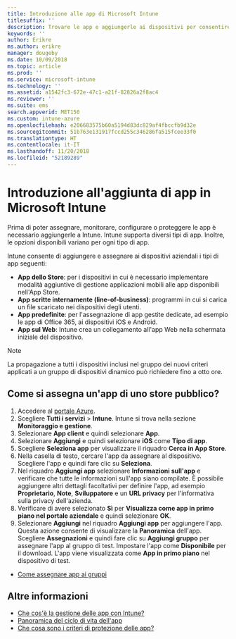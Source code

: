 ```yaml
---
title: Introduzione alle app di Microsoft Intune
titlesuffix: ''
description: Trovare le app e aggiungerle ai dispositivi per consentire ai propri collaboratori di svolgere il proprio lavoro.
keywords: ''
author: Erikre
ms.author: erikre
manager: dougeby
ms.date: 10/09/2018
ms.topic: article
ms.prod: ''
ms.service: microsoft-intune
ms.technology: ''
ms.assetid: a1542fc3-672e-47c1-a21f-82826a2f8ac4
ms.reviewer: ''
ms.suite: ems
search.appverid: MET150
ms.custom: intune-azure
ms.openlocfilehash: e206683575b60a5194d83dc829af4fbccfb9d32e
ms.sourcegitcommit: 51b763e131917fccd255c346286fa515fcee33f0
ms.translationtype: HT
ms.contentlocale: it-IT
ms.lasthandoff: 11/20/2018
ms.locfileid: "52189289"
---
```

# <a name="get-started-with-adding-apps-in-microsoft-intune"></a>Introduzione all'aggiunta di app in Microsoft Intune

Prima di poter assegnare, monitorare, configurare o proteggere le app è necessario aggiungerle a Intune. Intune supporta diversi tipi di app. Inoltre, le opzioni disponibili variano per ogni tipo di app.

Intune consente di aggiungere e assegnare ai dispositivi aziendali i tipi di app seguenti:
- **App dello Store**: per i dispositivi in cui è necessario implementare modalità aggiuntive di gestione applicazioni mobili alle app disponibili nell'App Store.
- **App scritte internamente (line-of-business)**: programmi in cui si carica un file scaricato nei dispositivi degli utenti.
- **App predefinite**: per l'assegnazione di app gestite dedicate, ad esempio le app di Office 365, ai dispositivi iOS e Android.
- **App sul Web**: Intune crea un collegamento all'app Web nella schermata iniziale del dispositivo.

> [!NOTE]
> La propagazione a tutti i dispositivi inclusi nel gruppo dei nuovi criteri applicati a un gruppo di dispositivi dinamico può richiedere fino a otto ore.

## <a name="how-do-i-assign-a-public-store-app"></a>Come si assegna un'app di uno store pubblico?

1. Accedere al [portale Azure](https://portal.azure.com).
2. Scegliere **Tutti i servizi** > **Intune**. Intune si trova nella sezione **Monitoraggio e gestione**.
3. Selezionare **App client** e quindi selezionare **App**.
4. Selezionare **Aggiungi** e quindi selezionare **iOS** come **Tipo di app**.
5. Scegliere **Seleziona app** per visualizzare il riquadro **Cerca in App Store**.
6. Nella casella di testo, cercare l'app da assegnare al dispositivo. Scegliere l'app e quindi fare clic su **Seleziona**.
7. Nel riquadro **Aggiungi app** selezionare **Informazioni sull'app** e verificare che tutte le informazioni sull'app siano compilate. È possibile aggiungere altri dettagli facoltativi per definire l'app, ad esempio **Proprietario**, **Note**, **Sviluppatore** e un **URL privacy** per l'informativa sulla privacy dell'azienda.
8. Verificare di avere selezionato **Sì** per **Visualizza come app in primo piano nel portale aziendale** e quindi selezionare **OK**.
9. Selezionare **Aggiungi** nel riquadro **Aggiungi app** per aggiungere l'app. Questa azione consente di visualizzare la **Panoramica** dell'app. Scegliere **Assegnazioni** e quindi fare clic su **Aggiungi gruppo** per assegnare l'app al gruppo di test. Impostare l'app come **Disponibile** per il download. L'app viene visualizzata come **App in primo piano** nel dispositivo di test.


- [Come assegnare app ai gruppi](apps-deploy.md)

## <a name="learn-more"></a>Altre informazioni

* [Che cos'è la gestione delle app con Intune?](app-management.md)
* [Panoramica del ciclo di vita dell'app](app-lifecycle.md)
* [Che cosa sono i criteri di protezione delle app?](app-protection-policy.md)

